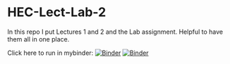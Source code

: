 # HEC-Lect-Lab-2

In this repo I put Lectures 1 and 2 and the Lab assignment. Helpful to have them all in one place.

Click here to run in mybinder: [![Binder](https://mybinder.org/badge_logo.svg)](https://mybinder.org/v2/gh/jvkrogmeier/HEC-Lect-Lab-2/HEAD)
[![Binder](https://mybinder.org/badge_logo.svg)](https://mybinder.org/v2/gh/AlexNelson1199/HEC-Lect-Lab-2/blob/main/Nelson_Alex_Lab2_Assignment%20(1).ipynb/HEAD)
